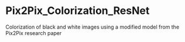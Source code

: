 # Pix2Pix_Colorization_ResNet
Colorization of black and white images using a modified model from the Pix2Pix research paper
